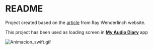 # README #

Project created based on the [article](http://www.raywenderlich.com/102590/how-to-create-a-complex-loading-animation-in-swift) from Ray Wenderlinch website.

This project has been used as loading screen in  **[My Audio Diary](https://itunes.apple.com/us/app/my-audio-diary/id1013523847?l=es&ls=1&mt=8)** app 




![Animacion_swift.gif](https://bitbucket.org/repo/jBjgdL/images/3914429122-Animacion_swift.gif)